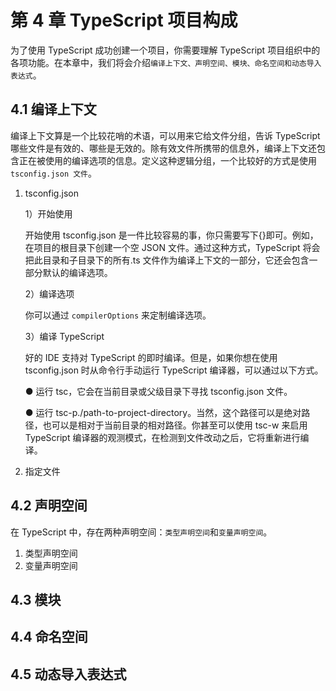 # 第 4 章 TypeScript 项目构成

为了使用 TypeScript 成功创建一个项目，你需要理解 TypeScript 项目组织中的各项功能。在本章中，我们将会介绍`编译上下文、声明空间、模块、命名空间和动态导入表达式`。

## 4.1 编译上下文

编译上下文算是一个比较花哨的术语，可以用来它给文件分组，告诉 TypeScript 哪些文件是有效的、哪些是无效的。除有效文件所携带的信息外，编译上下文还包含正在被使用的编译选项的信息。定义这种逻辑分组，一个比较好的方式是使用 `tsconfig.json 文件`。

1. tsconfig.json

   1）开始使用

   开始使用 tsconfig.json 是一件比较容易的事，你只需要写下{}即可。例如，在项目的根目录下创建一个空 JSON 文件。通过这种方式，TypeScript 将会把此目录和子目录下的所有.ts 文件作为编译上下文的一部分，它还会包含一部分默认的编译选项。

   2）编译选项

   你可以通过 `compilerOptions` 来定制编译选项。

   3）编译 TypeScript

   好的 IDE 支持对 TypeScript 的即时编译。但是，如果你想在使用 tsconfig.json 时从命令行手动运行 TypeScript 编译器，可以通过以下方式。

   ● 运行 tsc，它会在当前目录或父级目录下寻找 tsconfig.json 文件。

   ● 运行 tsc-p./path-to-project-directory。当然，这个路径可以是绝对路径，也可以是相对于当前目录的相对路径。你甚至可以使用 tsc-w 来启用 TypeScript 编译器的观测模式，在检测到文件改动之后，它将重新进行编译。

2. 指定文件

## 4.2 声明空间

在 TypeScript 中，存在两种声明空间：`类型声明空间`和`变量声明空间`。

1. 类型声明空间
2. 变量声明空间

## 4.3 模块

## 4.4 命名空间

## 4.5 动态导入表达式
